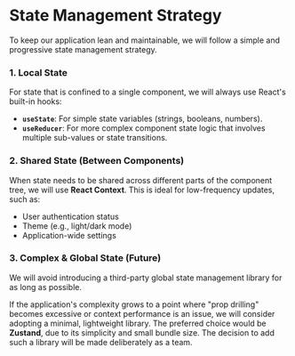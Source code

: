# State Management Strategy

To keep our application lean and maintainable, we will follow a simple and progressive state management strategy.

### 1. Local State
For state that is confined to a single component, we will always use React's built-in hooks:
*   **`useState`**: For simple state variables (strings, booleans, numbers).
*   **`useReducer`**: For more complex component state logic that involves multiple sub-values or state transitions.

### 2. Shared State (Between Components)
When state needs to be shared across different parts of the component tree, we will use **React Context**. This is ideal for low-frequency updates, such as:
*   User authentication status
*   Theme (e.g., light/dark mode)
*   Application-wide settings

### 3. Complex & Global State (Future)
We will avoid introducing a third-party global state management library for as long as possible.

If the application's complexity grows to a point where "prop drilling" becomes excessive or context performance is an issue, we will consider adopting a minimal, lightweight library. The preferred choice would be **Zustand**, due to its simplicity and small bundle size. The decision to add such a library will be made deliberately as a team.